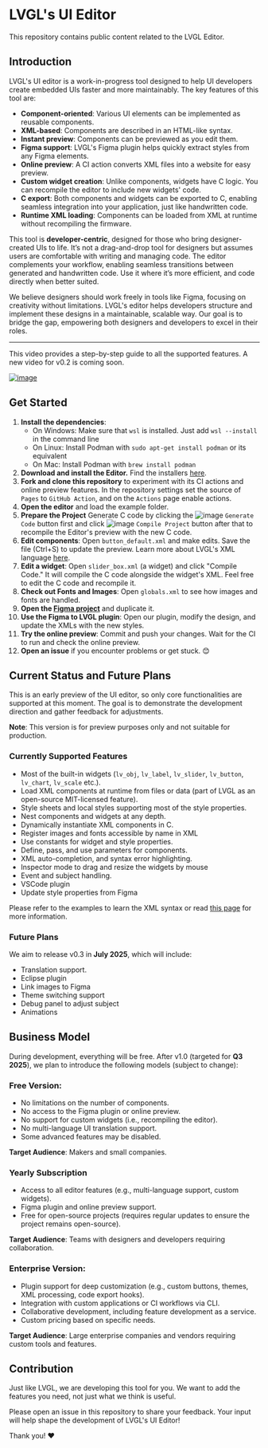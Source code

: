# LVGL's UI Editor

This repository contains public content related to the LVGL Editor. 


## Introduction

LVGL's UI editor is a work-in-progress tool designed to help UI developers create embedded UIs faster and more maintainably. The key features of this tool are:

- **Component-oriented**: Various UI elements can be implemented as reusable components.
- **XML-based**: Components are described in an HTML-like syntax.
- **Instant preview**: Components can be previewed as you edit them.
- **Figma support**: LVGL's Figma plugin helps quickly extract styles from any Figma elements.
- **Online preview**: A CI action converts XML files into a website for easy preview.
- **Custom widget creation**: Unlike components, widgets have C logic. You can recompile the editor to include new widgets' code.
- **C export**: Both components and widgets can be exported to C, enabling seamless integration into your application, just like handwritten code.
- **Runtime XML loading**: Components can be loaded from XML at runtime without recompiling the firmware.

This tool is **developer-centric**, designed for those who bring designer-created UIs to life. It’s not a drag-and-drop tool for designers but assumes users are comfortable with writing and managing code. The editor complements your workflow, enabling seamless transitions between generated and handwritten code. Use it where it’s more efficient, and code directly when better suited.

We believe designers should work freely in tools like Figma, focusing on creativity without limitations. LVGL's editor helps developers structure and implement these designs in a maintainable, scalable way. Our goal is to bridge the gap, empowering both designers and developers to excel in their roles.

---

This video provides a step-by-step guide to all the supported features. A new video for v0.2 is coming soon. 

[![image](https://github.com/user-attachments/assets/2c72c3c9-44fa-4ae4-8616-867e2efe3209)](https://www.youtube.com/watch?v=YEoHK5P0ASE)

## Get Started

1. **Install the dependencies**: 
   - On Windows: Make sure that `wsl` is installed. Just add `wsl --install` in the command line
   - On Linux: Install Podman with `sudo apt-get install podman` or its equivalent
   - On Mac: Install Podman with `brew install podman`
2. **Download and install the Editor.** Find the installers [here](https://github.com/lvgl/lvgl_editor/releases).
3. **Fork and clone this repository** to experiment with its CI actions and online preview features. In the repository settings set the source of `Pages` to `GitHub Action`, and on the `Actions` page enable actions. 
4. **Open the editor** and load the example folder.
5. **Prepare the Project** Generate C code by clicking the ![image](https://github.com/user-attachments/assets/f2c720b6-19cf-4abd-a79b-ac31b2cc0fec)
`Generate Code` button first and click ![image](https://github.com/user-attachments/assets/8cb7fb0b-bde3-4be7-af31-10131c5c9476)
`Compile Project` button after that to recompile the Editor's preview with the new C code.  
6. **Edit components**: Open `button_default.xml` and make edits. Save the file (Ctrl+S) to update the preview. Learn more about LVGL's XML language [here](https://docs.lvgl.io/master/details/xml/index.html).
7. **Edit a widget**: Open `slider_box.xml` (a widget) and click "Compile Code." It will compile the C code alongside the widget's XML. Feel free to edit the C code and recompile it.
8. **Check out Fonts and Images**: Open `globals.xml` to see how images and fonts are handled.
9. **Open the [Figma project](https://www.figma.com/design/itmQpC9m5HessaOZFbYTwK/Example?node-id=0-1&t=oWqPUdcRyVYtRgAY-0)** and duplicate it.
10. **Use the Figma to LVGL plugin**: Open our plugin, modify the design, and update the XMLs with the new styles.
11. **Try the online preview**: Commit and push your changes. Wait for the CI to run and check the online preview.
12. **Open an issue** if you encounter problems or get stuck. 😊

## Current Status and Future Plans

This is an early preview of the UI editor, so only core functionalities are supported at this moment. 
The goal is to demonstrate the development direction and gather feedback for adjustments.

**Note**: This version is for preview purposes only and not suitable for production.

### Currently Supported Features

- Most of the built-in widgets (`lv_obj`, `lv_label`, `lv_slider`, `lv_button`, `lv_chart`, `lv_scale` etc.).
- Load XML components at runtime from files or data (part of LVGL as an open-source MIT-licensed feature).
- Style sheets and local styles supporting most of the style properties.
- Nest components and widgets at any depth.
- Dynamically instantiate XML components in C.
- Register images and fonts accessible by name in XML
- Use constants for widget and style properties.
- Define, pass, and use parameters for components.
- XML auto-completion, and syntax error highlighting.
- Inspector mode to drag and resize the widgets by mouse
- Event and subject handling.
- VSCode plugin
- Update style properties from Figma
 
Please refer to the examples to learn the XML syntax or read [this page](https://docs.lvgl.io/master/details/auxiliary-modules/xml/index.html) for more information.

### Future Plans

We aim to release v0.3 in **July 2025**, which will include:

- Translation support.
- Eclipse plugin
- Link images to Figma
- Theme switching support
- Debug panel to adjust subject
- Animations

## Business Model

During development, everything will be free. After v1.0 (targeted for **Q3 2025**), we plan to introduce the following models (subject to change):

### Free Version:
- No limitations on the number of components.
- No access to the Figma plugin or online preview.
- No support for custom widgets (i.e., recompiling the editor).
- No multi-language UI translation support.
- Some advanced features may be disabled.

**Target Audience**: Makers and small companies.

### Yearly Subscription
- Access to all editor features (e.g., multi-language support, custom widgets).
- Figma plugin and online preview support.
- Free for open-source projects (requires regular updates to ensure the project remains open-source).

**Target Audience**: Teams with designers and developers requiring collaboration.

### Enterprise Version:
- Plugin support for deep customization (e.g., custom buttons, themes, XML processing, code export hooks).
- Integration with custom applications or CI workflows via CLI.
- Collaborative development, including feature development as a service.
- Custom pricing based on specific needs.

**Target Audience**: Large enterprise companies and vendors requiring custom tools and features.

## Contribution

Just like LVGL, we are developing this tool for you. We want to add the features you need, not just what we think is useful.

Please open an issue in this repository to share your feedback. Your input will help shape the development of LVGL's UI Editor! 

Thank you! ❤️
